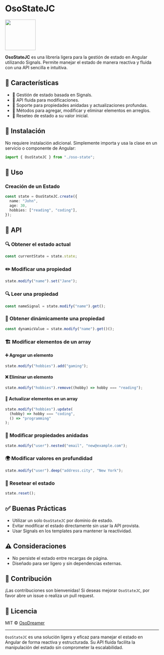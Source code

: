# OsoStateJC

<img src="https://i.postimg.cc/y8r0kVf9/Dise-o-sin-t-tulo-removebg-preview.png" width="100">

**OsoStateJC** es una librería ligera para la gestión de estado en Angular utilizando Signals. Permite manejar el estado de manera reactiva y fluida con una API sencilla e intuitiva.

## 📌 Características

- 📌 Gestión de estado basada en Signals.
- 🔄 API fluida para modificaciones.
- 📌 Soporte para propiedades anidadas y actualizaciones profundas.
- 📌 Métodos para agregar, modificar y eliminar elementos en arreglos.
- 🔄 Reseteo de estado a su valor inicial.

## 🚀 Instalación

No requiere instalación adicional. Simplemente importa y usa la clase en un servicio o componente de Angular:

```typescript
import { OsoStateJC } from "./oso-state";
```

## 📖 Uso

### Creación de un Estado

```typescript
const state = OsoStateJC.create({
  name: "John",
  age: 30,
  hobbies: ["reading", "coding"],
});
```

## 📌 API

### 🔍 Obtener el estado actual

```typescript
const currentState = state.state;
```

### ✏️ Modificar una propiedad

```typescript
state.modify("name").set("Jane");
```

### 🔍 Leer una propiedad

```typescript
const nameSignal = state.modify("name").get();
```

### 🔄 Obtener dinámicamente una propiedad

```typescript
const dynamicValue = state.modify("name").get()();
```

### 🏗️ Modificar elementos de un array

#### ➕ Agregar un elemento

```typescript
state.modify("hobbies").add("gaming");
```

#### ❌ Eliminar un elemento

```typescript
state.modify("hobbies").remove((hobby) => hobby === "reading");
```

#### 🔄 Actualizar elementos en un array

```typescript
state.modify("hobbies").update(
  (hobby) => hobby === "coding",
  () => "programming"
);
```

### 📌 Modificar propiedades anidadas

```typescript
state.modify("user").nested("email", "new@example.com");
```

### 🌍 Modificar valores en profundidad

```typescript
state.modify("user").deep("address.city", "New York");
```

### 🔄 Resetear el estado

```typescript
state.reset();
```

## ✅ Buenas Prácticas

- Utilizar un solo `OsoStateJC` por dominio de estado.
- Evitar modificar el estado directamente sin usar la API provista.
- Usar Signals en los templates para mantener la reactividad.

## ⚠️ Consideraciones

- No persiste el estado entre recargas de página.
- Diseñado para ser ligero y sin dependencias externas.

## 🤝 Contribución

¡Las contribuciones son bienvenidas! Si deseas mejorar `OsoStateJC`, por favor abre un issue o realiza un pull request.

## 📄 Licencia

MIT © [OsoDreamer](https://tusitio.com)

---

`OsoStateJC` es una solución ligera y eficaz para manejar el estado en Angular de forma reactiva y estructurada. Su API fluida facilita la manipulación del estado sin comprometer la escalabilidad.
